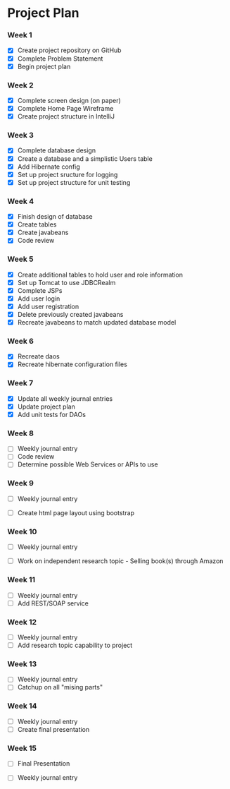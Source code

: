 # Project Plan

### Week 1
- [X] Create project repository on GitHub
- [X] Complete Problem Statement
- [X] Begin project plan

### Week 2
- [X] Complete screen design (on paper)
- [X] Complete Home Page Wireframe
- [X] Create project structure in IntelliJ

### Week 3
- [X] Complete database design
- [X] Create a database and a simplistic Users table 
- [X] Add Hibernate config
- [X] Set up project sructure for logging
- [x] Set up project structure for unit testing

### Week 4
- [X] Finish design of database
- [X] Create tables
- [X] Create javabeans
- [X] Code review

### Week 5
- [X] Create additional tables to hold user and role information
- [X] Set up Tomcat to use JDBCRealm 
- [X] Complete JSPs
- [X] Add user login
- [X] Add user registration
- [X] Delete previously created javabeans 
- [X] Recreate javabeans to match updated database model

### Week 6
- [X] Recreate daos 
- [X] Recreate hibernate configuration files

### Week 7
- [X] Update all weekly journal entries
- [X] Update project plan
- [X] Add unit tests for DAOs

### Week 8
- [ ] Weekly journal entry
- [ ] Code review
- [ ] Determine possible Web Services or APIs to use

### Week 9
- [ ] Weekly journal entry
- [ ] Create html page layout using bootstrap


### Week 10
- [ ] Weekly journal entry
- [ ] Work on independent research topic - Selling book(s) through Amazon


### Week 11
- [ ] Weekly journal entry
- [ ] Add REST/SOAP service

### Week 12
- [ ] Weekly journal entry
- [ ] Add research topic capability to project

### Week 13
- [ ] Weekly journal entry
- [ ] Catchup on all "mising parts"

### Week 14
- [ ] Weekly journal entry
- [ ] Create final presentation

### Week 15
- [ ] Final Presentation
- [ ] Weekly journal entry









